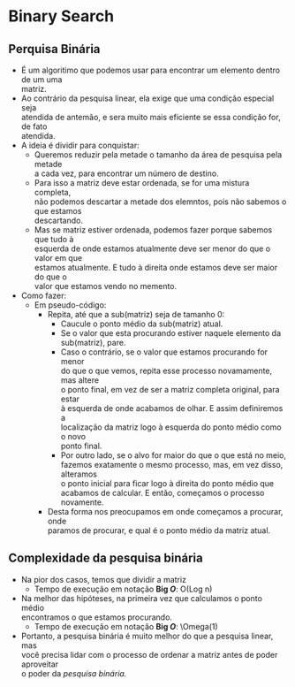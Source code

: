 # Binary Search

## Perquisa Binária
- É um algoritimo que podemos usar para encontrar um elemento dentro de um uma\
matriz.
- Ao contrário da pesquisa linear, ela exige que uma condição especial seja\
atendida de antemão, e sera muito mais eficiente se essa condição for, de fato\
atendida.
- A ideia é dividir para conquistar:
    - Queremos reduzir pela metade o tamanho da área de pesquisa pela metade\
    a cada vez, para encontrar um número de destino.
    - Para isso a matriz deve estar ordenada, se for uma mistura completa,\
    não podemos descartar a metade dos elemntos, pois não sabemos o que estamos\
    descartando.
    - Mas se matriz estiver ordenada, podemos fazer porque sabemos que tudo à\
    esquerda de onde estamos atualmente deve ser menor do que o valor em que\
    estamos atualmente. E tudo à direita onde estamos deve ser maior do que o\
    valor que estamos vendo no memento.
- Como fazer:
    - Em pseudo-código:
        - Repita, até que a sub(matriz) seja de tamanho 0:
            - Caucule o ponto médio da sub(matriz) atual.
            - Se o valor que esta procurando estiver naquele elemento da\
            sub(matriz), pare.
            - Caso o contrário, se o valor que estamos procurando for menor\
            do que o que vemos, repita esse processo novamamente, mas altere\
            o ponto final, em vez de ser a matriz completa original, para estar\
            à esquerda de onde acabamos de olhar. E assim definiremos a\
            localização da matriz logo à esquerda do ponto médio como o novo\
            ponto final.
            - Por outro lado, se o alvo for maior do que o que está no meio,\
            fazemos exatamente o mesmo processo, mas, em vez disso, alteramos\
            o ponto inicial para ficar logo à direita do ponto médio que\
            acabamos de calcular. E então, começamos o processo novamente.
        - Desta forma nos preocupamos em onde começamos a procurar, onde\
        paramos de procurar, e qual é o ponto médio da matriz atual.

## Complexidade da pesquisa binária
- Na pior dos casos, temos que dividir a matriz
    - Tempo de execução em notação **Big *O***: O(Log n)
- Na melhor das hipóteses, na primeira vez que calculamos o ponto médio\
encontramos o que estamos procurando.
    - Tempo de execução em notação **Big *O***: \Omega(1)
- Portanto, a pesquisa binária é muito melhor do que a pesquisa linear, mas\
você precisa lidar com o processo de ordenar a matriz antes de poder aproveitar\
o poder da *pesquisa binária.*
